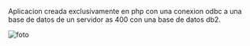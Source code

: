 Aplicacion creada exclusivamente en php con una conexion odbc a una base de datos de un servidor as 400 con una base de datos db2.

![foto](https://user-images.githubusercontent.com/67008931/110371463-c90db580-802b-11eb-8646-e4302e54b105.jpg)
